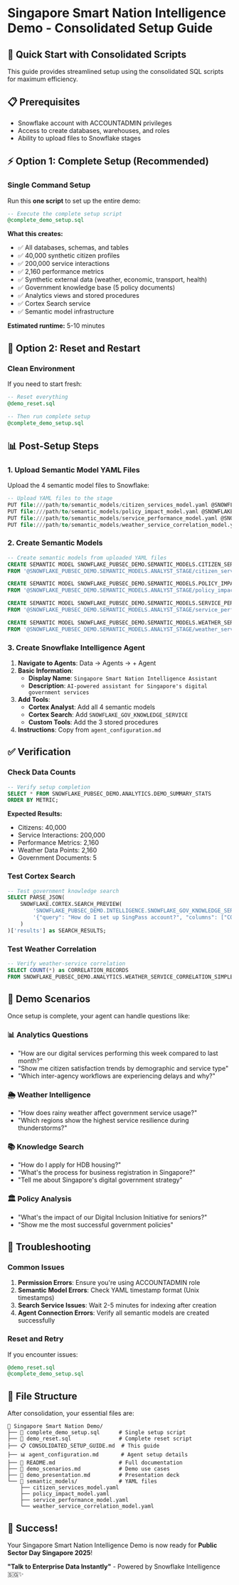 # Singapore Smart Nation Intelligence Demo - Consolidated Setup Guide

## 🚀 Quick Start with Consolidated Scripts

This guide provides streamlined setup using the consolidated SQL scripts for maximum efficiency.

## 📋 Prerequisites

- Snowflake account with ACCOUNTADMIN privileges
- Access to create databases, warehouses, and roles
- Ability to upload files to Snowflake stages

## ⚡ Option 1: Complete Setup (Recommended)

### Single Command Setup
Run this **one script** to set up the entire demo:

```sql
-- Execute the complete setup script
@complete_demo_setup.sql
```

**What this creates:**
- ✅ All databases, schemas, and tables
- ✅ 40,000 synthetic citizen profiles
- ✅ 200,000 service interactions
- ✅ 2,160 performance metrics
- ✅ Synthetic external data (weather, economic, transport, health)
- ✅ Government knowledge base (5 policy documents)
- ✅ Analytics views and stored procedures
- ✅ Cortex Search service
- ✅ Semantic model infrastructure

**Estimated runtime:** 5-10 minutes

## 🔄 Option 2: Reset and Restart

### Clean Environment
If you need to start fresh:

```sql
-- Reset everything
@demo_reset.sql

-- Then run complete setup
@complete_demo_setup.sql
```

## 📊 Post-Setup Steps

### 1. Upload Semantic Model YAML Files

Upload the 4 semantic model files to Snowflake:

```sql
-- Upload YAML files to the stage
PUT file:///path/to/semantic_models/citizen_services_model.yaml @SNOWFLAKE_PUBSEC_DEMO.SEMANTIC_MODELS.ANALYST_STAGE;
PUT file:///path/to/semantic_models/policy_impact_model.yaml @SNOWFLAKE_PUBSEC_DEMO.SEMANTIC_MODELS.ANALYST_STAGE;
PUT file:///path/to/semantic_models/service_performance_model.yaml @SNOWFLAKE_PUBSEC_DEMO.SEMANTIC_MODELS.ANALYST_STAGE;
PUT file:///path/to/semantic_models/weather_service_correlation_model.yaml @SNOWFLAKE_PUBSEC_DEMO.SEMANTIC_MODELS.ANALYST_STAGE;
```

### 2. Create Semantic Models

```sql
-- Create semantic models from uploaded YAML files
CREATE SEMANTIC MODEL SNOWFLAKE_PUBSEC_DEMO.SEMANTIC_MODELS.CITIZEN_SERVICES_MODEL 
FROM '@SNOWFLAKE_PUBSEC_DEMO.SEMANTIC_MODELS.ANALYST_STAGE/citizen_services_model.yaml';

CREATE SEMANTIC MODEL SNOWFLAKE_PUBSEC_DEMO.SEMANTIC_MODELS.POLICY_IMPACT_MODEL 
FROM '@SNOWFLAKE_PUBSEC_DEMO.SEMANTIC_MODELS.ANALYST_STAGE/policy_impact_model.yaml';

CREATE SEMANTIC MODEL SNOWFLAKE_PUBSEC_DEMO.SEMANTIC_MODELS.SERVICE_PERFORMANCE_MODEL 
FROM '@SNOWFLAKE_PUBSEC_DEMO.SEMANTIC_MODELS.ANALYST_STAGE/service_performance_model.yaml';

CREATE SEMANTIC MODEL SNOWFLAKE_PUBSEC_DEMO.SEMANTIC_MODELS.WEATHER_SERVICE_CORRELATION_MODEL 
FROM '@SNOWFLAKE_PUBSEC_DEMO.SEMANTIC_MODELS.ANALYST_STAGE/weather_service_correlation_model.yaml';
```

### 3. Create Snowflake Intelligence Agent

1. **Navigate to Agents**: Data → Agents → + Agent
2. **Basic Information**:
   - **Display Name**: `Singapore Smart Nation Intelligence Assistant`
   - **Description**: `AI-powered assistant for Singapore's digital government services`
3. **Add Tools**:
   - **Cortex Analyst**: Add all 4 semantic models
   - **Cortex Search**: Add `SNOWFLAKE_GOV_KNOWLEDGE_SERVICE`
   - **Custom Tools**: Add the 3 stored procedures
4. **Instructions**: Copy from `agent_configuration.md`

## ✅ Verification

### Check Data Counts
```sql
-- Verify setup completion
SELECT * FROM SNOWFLAKE_PUBSEC_DEMO.ANALYTICS.DEMO_SUMMARY_STATS
ORDER BY METRIC;
```

**Expected Results:**
- Citizens: 40,000
- Service Interactions: 200,000
- Performance Metrics: 2,160
- Weather Data Points: 2,160
- Government Documents: 5

### Test Cortex Search
```sql
-- Test government knowledge search
SELECT PARSE_JSON(
    SNOWFLAKE.CORTEX.SEARCH_PREVIEW(
        'SNOWFLAKE_PUBSEC_DEMO.INTELLIGENCE.SNOWFLAKE_GOV_KNOWLEDGE_SERVICE',
        '{"query": "How do I set up SingPass account?", "columns": ["CONTENT", "TITLE"], "limit": 3}'
    )
)['results'] as SEARCH_RESULTS;
```

### Test Weather Correlation
```sql
-- Verify weather-service correlation
SELECT COUNT(*) as CORRELATION_RECORDS
FROM SNOWFLAKE_PUBSEC_DEMO.ANALYTICS.WEATHER_SERVICE_CORRELATION_SIMPLE;
```

## 🎯 Demo Scenarios

Once setup is complete, your agent can handle questions like:

### 📊 Analytics Questions
- "How are our digital services performing this week compared to last month?"
- "Show me citizen satisfaction trends by demographic and service type"
- "Which inter-agency workflows are experiencing delays and why?"

### 🌦️ Weather Intelligence
- "How does rainy weather affect government service usage?"
- "Which regions show the highest service resilience during thunderstorms?"

### 📚 Knowledge Search
- "How do I apply for HDB housing?"
- "What's the process for business registration in Singapore?"
- "Tell me about Singapore's digital government strategy"

### 🏛️ Policy Analysis
- "What's the impact of our Digital Inclusion Initiative for seniors?"
- "Show me the most successful government policies"

## 🔧 Troubleshooting

### Common Issues

1. **Permission Errors**: Ensure you're using ACCOUNTADMIN role
2. **Semantic Model Errors**: Check YAML timestamp format (Unix timestamps)
3. **Search Service Issues**: Wait 2-5 minutes for indexing after creation
4. **Agent Connection Errors**: Verify all semantic models are created successfully

### Reset and Retry
If you encounter issues:
```sql
@demo_reset.sql
@complete_demo_setup.sql
```

## 📁 File Structure

After consolidation, your essential files are:

```
📁 Singapore Smart Nation Demo/
├── 🔧 complete_demo_setup.sql      # Single setup script
├── 🔄 demo_reset.sql               # Complete reset script
├── 📋 CONSOLIDATED_SETUP_GUIDE.md  # This guide
├── 📊 agent_configuration.md       # Agent setup details
├── 📖 README.md                    # Full documentation
├── 🎯 demo_scenarios.md            # Demo use cases
├── 🎤 demo_presentation.md         # Presentation deck
└── 📁 semantic_models/             # YAML files
    ├── citizen_services_model.yaml
    ├── policy_impact_model.yaml
    ├── service_performance_model.yaml
    └── weather_service_correlation_model.yaml
```

## 🎉 Success!

Your Singapore Smart Nation Intelligence Demo is now ready for **Public Sector Day Singapore 2025**!

**"Talk to Enterprise Data Instantly"** - Powered by Snowflake Intelligence 🇸🇬✨
